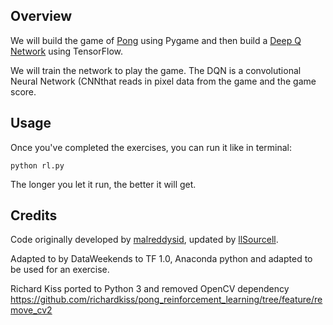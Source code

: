 Overview
-----

We will build the game of [Pong](http://www.ponggame.org) using Pygame and then build a [Deep Q Network](https://www.quora.com/Artificial-Intelligence-What-is-an-intuitive-explanation-of-how-deep-Q-networks-DQN-work) using TensorFlow. 

We will train the network to play the game. The DQN is a convolutional Neural Network (CNNthat reads in pixel data from the game and the game score.

Usage 
------

Once you've completed the exercises, you can run it like in terminal:
```
python rl.py
```
The longer you let it run, the better it will get.

Credits
-----

Code originally developed by [malreddysid](https://github.com/malreddysid), updated by [llSourcell](https://github.com/llSourcell). 

Adapted to by DataWeekends to TF 1.0, Anaconda python and adapted to be used for an exercise.

Richard Kiss ported to Python 3 and removed OpenCV dependency https://github.com/richardkiss/pong_reinforcement_learning/tree/feature/remove_cv2
